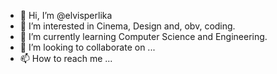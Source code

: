 - 👋 Hi, I’m @elvisperlika
- 👀 I’m interested in Cinema, Design and, obv, coding.
- 🌱 I’m currently learning Computer Science and Engineering.
- 💞️ I’m looking to collaborate on ...
- 📫 How to reach me ...

<!---
elvisperlika/elvisperlika is a ✨ special ✨ repository because its `README.md` (this file) appears on your GitHub profile.
You can click the Preview link to take a look at your changes.
--->
